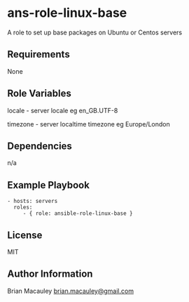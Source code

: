 ans-role-linux-base
===================

A role to set up base packages on Ubuntu or Centos servers

Requirements
------------
None

Role Variables
--------------
locale - server locale eg en_GB.UTF-8

timezone - server localtime timezone eg Europe/London

Dependencies
------------
n/a

Example Playbook
----------------

    - hosts: servers
      roles:
         - { role: ansible-role-linux-base }

License
-------
MIT


Author Information
------------------
Brian Macauley
brian.macauley@gmail.com
